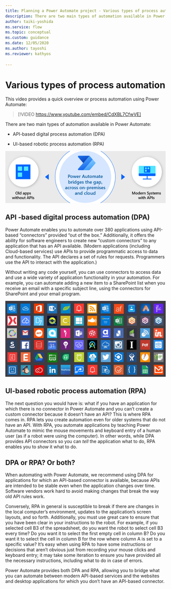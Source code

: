 ```yaml
---
title: Planning a Power Automate project - Various types of process automation | Microsoft Docs
description: There are two main types of automation available in Power Automate, API-based digital process automation (DPA) and UI-based robotic process automation (RPA). This article explains the types of automations and its differences.
author: taiki-yoshida
ms.service: flow
ms.topic: conceptual
ms.custom: guidance
ms.date: 12/05/2020
ms.author: tayoshi
ms.reviewer: kathyos

---
```


# Various types of process automation

This video provides a quick overview or process automation using Power Automate:
> [!VIDEO https://www.youtube.com/embed/CdXBL7CfwVE]

There are two main types of automation available in Power Automate:

-   API-based digital process automation (DPA)

-   UI-based robotic process automation (RPA)

![Power Automate bridges the gap](media/bridge-the-gap.png "Power Automate bridges the gap")

## API -based digital process automation (DPA)

Power Automate enables you to automate over 380 applications using API-based
“connectors” provided “out of the box.” Additionally, it offers the ability for
software engineers to create new “custom connectors” to any application that has
an API available. (Modern applications (including Cloud-based services) use APIs
to provide programmatic access to data and functionality. The API declares a set
of rules for requests. Programmers use the API to interact with the
application.)

Without writing any code yourself, you can use connectors to access data and use
a wide variety of application functionality in your automation. For example, you
can automate adding a new item to a SharePoint list when you receive an email
with a specific subject line, using the connectors for SharePoint and your email
program.

![Gallery of connectors](media/connector-list.png "Gallery of connectors")

## UI-based robotic process automation (RPA)

The next question you would have is: what if you have an application for which
there is no connector in Power Automate and you can’t create a custom connector
because it doesn’t have an API? This is where RPA comes in. RPA lets you create
automation even for older systems that do not have an API. With RPA, you
automate applications by teaching Power Automate to mimic the mouse movements
and keyboard entry of a human user (as if a robot were using the computer). In
other words, while DPA provides API connectors so you can *tell* the application
what to do, RPA enables you to *show* it what to do.

## DPA or RPA? Or both?

When automating with Power Automate, we recommend using DPA for applications for
which an API-based connector is available, because APIs are intended to be
stable even when the application changes over time. Software vendors work hard
to avoid making changes that break the way old API rules work.

Conversely, RPA in general is susceptible to break if there are changes in the
local computer’s environment, updates to the application’s screen layouts, and
so forth. Additionally, you must use great care to ensure that you have been
clear in your instructions to the robot. For example, if you selected cell B3 of
the spreadsheet, do you want the robot to select cell B3 every time? Do you want
it to select the first empty cell in column B? Do you want it to select the cell
in column B for the row where column A is set to a specific value? It’s easy
when using RPA to have some instructions or decisions that aren’t obvious just
from recording your mouse clicks and keyboard entry; it may take some iteration
to ensure you have provided all the necessary instructions, including what to do
in case of errors.

Power Automate provides both DPA and RPA, allowing you to bridge what you can
automate between modern API-based services and the websites and desktop
applications for which you don’t have an API-based connector.
